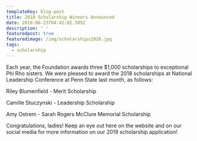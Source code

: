 ```yaml
---
templateKey: blog-post
title: 2018 Scholarship Winners Announced
date: 2018-06-23T04:42:02.505Z
description: ' '
featuredpost: true
featuredimage: /img/scholarships2020.jpg
tags:
  - scholarship
---
```

Each year, the Foundation awards three $1,000 scholarships to exceptional Phi Rho sisters. We were pleased to award the 2018 scholarships at National Leadership Conference at Penn State last month, as follows:

Riley Blumenfield - Merit Scholarship

Camille Stuczynski - Leadership Scholarship

Amy Ostrem - Sarah Rogers McClure Memorial Scholarship

Congratulations, ladies! Keep an eye out here on the website and on our social media for more information on our 2019 scholarship application!

